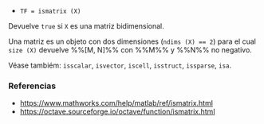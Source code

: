 * `TF = ismatrix (X)`

Devuelve `true` si `X` es una matriz bidimensional.

Una matriz es un objeto con dos dimensiones (`ndims (X) == 2`) para el cual `size (X)` devuelve %%[M, N]%% con %%M%% y %%N%% no negativo.

Véase tambiém: `isscalar`, `isvector`, `iscell`, `isstruct`, `issparse`, `isa`.

### Referencias

* https://www.mathworks.com/help/matlab/ref/ismatrix.html
* https://octave.sourceforge.io/octave/function/ismatrix.html

